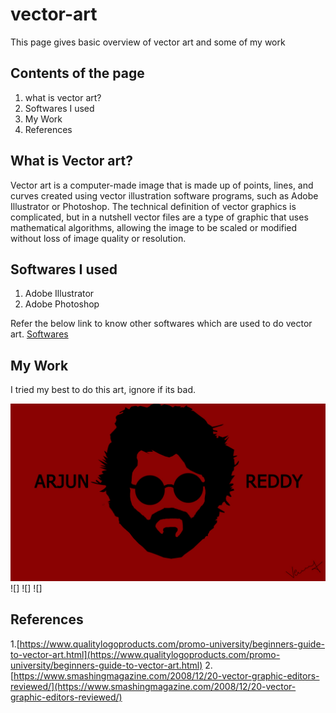 # vector-art
This page gives basic overview of vector art and some of my work
## Contents of the page
1. what is vector art?
2. Softwares I used
3. My Work
4. References
## What is Vector art?
Vector art is a computer-made image that is made up of points, lines, and curves created using vector illustration software programs, such as Adobe Illustrator or Photoshop. The technical definition of vector graphics is complicated, but in a nutshell vector files are a type of graphic that uses mathematical algorithms, allowing the image to be scaled or modified without loss of image quality or resolution.
## Softwares I used
1. Adobe Illustrator
2. Adobe Photoshop

Refer the below link to know other softwares which are used to do vector art.
[Softwares](https://www.smashingmagazine.com/2008/12/20-vector-graphic-editors-reviewed/)
## My Work
I tried my best to do this art, ignore if its bad.

![Arjun Reddy](AR2.0.jpg)
![]
![]
![]
## References
1.[https://www.qualitylogoproducts.com/promo-university/beginners-guide-to-vector-art.html](https://www.qualitylogoproducts.com/promo-university/beginners-guide-to-vector-art.html)
2.[https://www.smashingmagazine.com/2008/12/20-vector-graphic-editors-reviewed/](https://www.smashingmagazine.com/2008/12/20-vector-graphic-editors-reviewed/)
